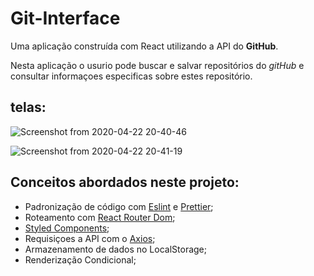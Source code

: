 # Git-Interface
Uma aplicação construída com React utilizando a API do **GitHub**.

Nesta aplicação o usurio pode buscar e salvar repositórios do _gitHub_ e consultar informaçoes especificas sobre estes repositório. 

## telas:

![Screenshot from 2020-04-22 20-40-46](https://user-images.githubusercontent.com/54459438/80044428-d89b1300-84da-11ea-8175-2865b6a6eec8.png)

![Screenshot from 2020-04-22 20-41-19](https://user-images.githubusercontent.com/54459438/80044450-e51f6b80-84da-11ea-804b-4a3cb6c81088.png)

## Conceitos abordados neste projeto:
+ Padronização de código com [Eslint](https://eslint.org/) e [Prettier](https://prettier.io/);
+ Roteamento com [React Router Dom](https://reacttraining.com/react-router/web/guides/quick-start);
+ [Styled Components](https://styled-components.com/);
+ Requisiçoes a API com o [Axios](https://www.npmjs.com/package/axios);
+ Armazenamento de dados no LocalStorage;
+ Renderização Condicional;




